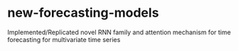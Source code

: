 # new-forecasting-models
Implemented/Replicated novel RNN family and attention mechanism for time forecasting for multivariate time series
